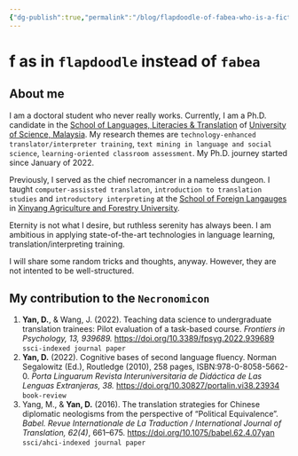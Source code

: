 ```yaml
---
{"dg-publish":true,"permalink":"/blog/flapdoodle-of-fabea-who-is-a-fictional-figure/","tags":"gardenEntry","dgHomeLink":true,"dgPassFrontmatter":false}
---
```



# f as in `flapdoodle` instead of `fabea`

## About me
I am a doctoral student who never really works. Currently, I am a Ph.D. candidate in the [School of Languages, Literacies & Translation](https://ppblt.usm.my/) of [University of Science, Malaysia](http://www.usm.my/). My research themes are `technology-enhanced translator/interpreter training`, `text mining in language and social science`, `learning-oriented classroom assessment`. My Ph.D. journey started since January of 2022. 

Previously, I served as the chief necromancer in a nameless dungeon. I taught `computer-assissted translaton`, `introduction to translation studies` and `introductory interpreting` at the [School of Foreign Langauges](https://www.xyafu.edu.cn/wgyxy/) in [Xinyang Agriculture and Forestry University](https://www.xyafu.edu.cn/).

Eternity is not what I desire, but ruthless serenity has always been. I am ambitious in applying state-of-the-art technologies in language learning, translation/interpreting training. 

I will share some random tricks and thoughts, anyway. However, they are not intented to be well-structured. 


## My contribution to the `Necronomicon`

1. **Yan, D.**, & Wang, J. (2022). Teaching data science to undergraduate translation trainees: Pilot evaluation of a task-based course. *Frontiers in Psychology, 13, 939689.* https://doi.org/10.3389/fpsyg.2022.939689 `ssci-indexed journal paper`
3. **Yan, D.** (2022). Cognitive bases of second language fluency. Norman Segalowitz (Ed.), Routledge (2010), 258 pages, ISBN:978-0-8058-5662-0. *Porta Linguarum Revista Interuniversitaria de Didáctica de Las Lenguas Extranjeras, 38.* https://doi.org/10.30827/portalin.vi38.23934 `book-review`
4. Yang, M., & **Yan, D.** (2016). The translation strategies for Chinese diplomatic neologisms from the perspective of “Political Equivalence”. *Babel. Revue Internationale de La Traduction / International Journal of Translation, 62(4)*, 661–675. https://doi.org/10.1075/babel.62.4.07yan  `ssci/ahci-indexed journal paper`